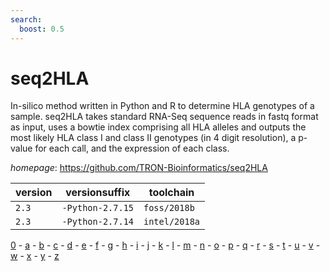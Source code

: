 ```yaml
---
search:
  boost: 0.5
---
```

# seq2HLA

In-silico method written in Python and R to determine HLA genotypes of a sample.  seq2HLA takes standard RNA-Seq sequence reads in fastq format as input,  uses a bowtie index comprising all HLA alleles and outputs the most likely  HLA class I and class II genotypes (in 4 digit resolution),  a p-value for each call, and the expression of each class.

*homepage*: <https://github.com/TRON-Bioinformatics/seq2HLA>

version | versionsuffix | toolchain
--------|---------------|----------
``2.3`` | ``-Python-2.7.15`` | ``foss/2018b``
``2.3`` | ``-Python-2.7.14`` | ``intel/2018a``

[0](../0/index.md) - [a](../a/index.md) - [b](../b/index.md) - [c](../c/index.md) - [d](../d/index.md) - [e](../e/index.md) - [f](../f/index.md) - [g](../g/index.md) - [h](../h/index.md) - [i](../i/index.md) - [j](../j/index.md) - [k](../k/index.md) - [l](../l/index.md) - [m](../m/index.md) - [n](../n/index.md) - [o](../o/index.md) - [p](../p/index.md) - [q](../q/index.md) - [r](../r/index.md) - [s](../s/index.md) - [t](../t/index.md) - [u](../u/index.md) - [v](../v/index.md) - [w](../w/index.md) - [x](../x/index.md) - [y](../y/index.md) - [z](../z/index.md)

